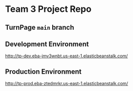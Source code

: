 # Team 3 Project Repo

## TurnPage `main` branch

## Development Environment
http://tp-dev.eba-jmv3wnbt.us-east-1.elasticbeanstalk.com/

## Production Environment
http://tp-prod.eba-ztedmrkr.us-east-1.elasticbeanstalk.com/
